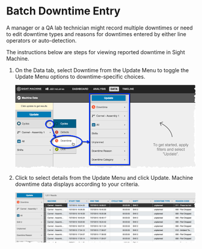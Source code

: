 # Batch Downtime Entry

A manager or a QA lab technician might record multiple downtimes or need to edit downtime types and reasons for downtimes entered by either line operators or auto-detection.

The instructions below are steps for viewing reported downtime in Sight Machine.

1.  On the Data tab, select Downtime from the Update Menu to toggle the Update Menu options to downtime-specific choices.

    ![](downtimeBatch1.png)

2.  Click to select details from the Update Menu and click Update. Machine downtime data displays according to your criteria.

    ![](batchDowntimeResults.png)


